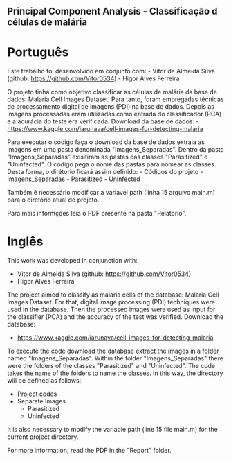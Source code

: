 ## Principal Component Analysis - Classificação d células de malária

# Português
Este trabalho foi desenvolvido em conjunto com:
	- Vitor de Almeida Silva (github: https://github.com/Vitor0534)
	- Higor Alves Ferreira
	
O projeto tinha como objetivo classificar as células de malária da base de dados: Malaria Cell Images Dataset.
Para tanto, foram empregadas técnicas de processamento digital de imagens (PDI) na base de dados. Depois as imagens processadas eram utilizadas como entrada do classificador (PCA) e a acurácia do teste era verificada.
Download da base de dados:
	- https://www.kaggle.com/iarunava/cell-images-for-detecting-malaria

Para executar o código faça o download da base de dados extraia as imagens em uma pasta denominada "Imagens_Separadas". 
Dentro da pasta "Imagens_Separadas" exisitiram as pastas das classes "Parasitized" e "Uninfected". O código pega o nome das pastas para nomear as classes.
Desta forma, o dirétorio ficará assim definido:
	- Códigos do projeto
	- Imagens_Separadas
		- Parasitized
		- Uninfected
		
Também é necessário modificar a variavel path (linha 15 arquivo main.m) para o diretório atual do projeto.

Para mais informções leia o PDF presente na pasta "Relatorio".



# Inglês
This work was developed in conjunction with:
- Vitor de Almeida Silva (github: https://github.com/Vitor0534)
- Higor Alves Ferreira

The project aimed to classify as malaria cells of the database: Malaria Cell Images Dataset.
For that, digital image processing (PDI) techniques were used in the database. Then the processed images were used as input for the classifier (PCA) and the accuracy of the test was verified.
Download the database:
- https://www.kaggle.com/iarunava/cell-images-for-detecting-malaria

To execute the code download the database extract the images in a folder named "Imagens_Separadas".
Within the folder "Imagens_Separadas" there were the folders of the classes "Parasitized" and "Uninfected". The code takes the name of the folders to name the classes.
In this way, the directory will be defined as follows:
- Project codes
- Separate Images
	- Parasitized
	- Uninfected

It is also necessary to modify the variable path (line 15 file main.m) for the current project directory.

For more information, read the PDF in the "Report" folder.
